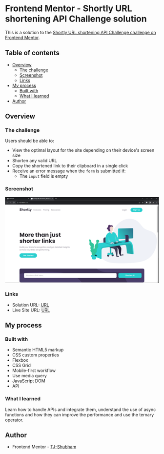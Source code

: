 # Frontend Mentor - Shortly URL shortening API Challenge solution

This is a solution to the [Shortly URL shortening API Challenge challenge on Frontend Mentor](https://www.frontendmentor.io/challenges/url-shortening-api-landing-page-2ce3ob-G). 

## Table of contents

- [Overview](#overview)
  - [The challenge](#the-challenge)
  - [Screenshot](#screenshot)
  - [Links](#links)
- [My process](#my-process)
  - [Built with](#built-with)
  - [What I learned](#what-i-learned)
- [Author](#author)


## Overview

### The challenge

Users should be able to:

- View the optimal layout for the site depending on their device's screen size
- Shorten any valid URL
- Copy the shortened link to their clipboard in a single click
- Receive an error message when the `form` is submitted if:
  - The `input` field is empty

### Screenshot

![](./images/url-screenshot.png)


### Links

- Solution URL: [URL](https://github.com/TJ-Shubham/url-shortening-api)
- Live Site URL: [URL](https://tj-shubham.github.io/url-shortening-api/)

## My process

### Built with

- Semantic HTML5 markup
- CSS custom properties
- Flexbox
- CSS Grid
- Mobile-first workflow
- Use media query
- JavaScript DOM
- API

### What I learned

Learn how to handle APIs and integrate them, understand the use of async functions and how they can improve the performance and use the ternary operator.


## Author

- Frontend Mentor - [TJ-Shubham](https://www.frontendmentor.io/profile/TJ-Shubham)
